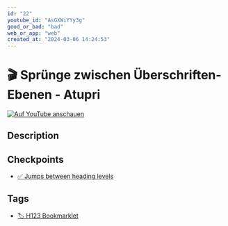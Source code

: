 ```yaml
---
id: "22"
youtube_id: "AsGXWiYYy3g"
good_or_bad: "bad"
web_or_app: "web"
created_at: "2024-03-06 14:24:53"
---
```


# 🎬 Sprünge zwischen Überschriften-Ebenen - Atupri

[![Auf YouTube anschauen](https://img.youtube.com/vi/AsGXWiYYy3g/sddefault.jpg)](https://youtu.be/AsGXWiYYy3g)

## Description



## Checkpoints

- [✅ Jumps between heading levels](/en/wcag/1.3.1a-headings-structure/jumps-between-heading-levels)

## Tags

- [🏷️ H123 Bookmarklet](/en/tags/h123-bookmarklet)